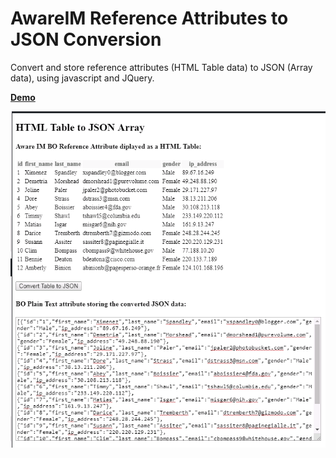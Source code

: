 # AwareIM Reference Attributes to JSON Conversion
Convert and store reference attributes (HTML Table data) to JSON (Array data), using javascript and JQuery. 
<!-- The table data is converted on both document _**ready**_ and on button _**click**_. -->
[**Demo**](https://jsfiddle.net/RennurApps/ua5dzckp/62)

![HTML to JSON](https://github.com/RennurApps/AwareIM-Reference-Attributes-to-JSON/blob/master/htmltojson.png)
